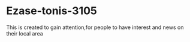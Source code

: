 # Ezase-tonis-3105
This is created to gain attention,for people to have interest and news on their local area 
